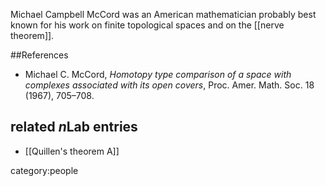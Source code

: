 
Michael Campbell McCord was an American mathematician probably best known for his work on finite topological spaces and on the [[nerve theorem]].

##References

*  Michael C. McCord, _Homotopy type comparison of a space with complexes associated with its  open covers_, Proc. Amer. Math. Soc. 18 (1967), 705–708.

## related $n$Lab entries

* [[Quillen's theorem A]]

category:people